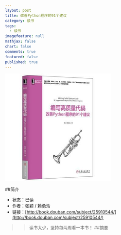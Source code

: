 ```yaml
---
layout: post
title: 改善Python程序的91个建议
category: 读书
tags: 
  - 读书
imagefeature: null
mathjax: false
chart: false
comments: true
featured: false
published: true
---
```

![img](/images/post/book/python91.jpg)

##简介
*	状态：已读
*	作者：张颖 / 赖勇浩 
*	链接：[http://book.douban.com/subject/25910544/](http://book.douban.com/subject/25910544/)

>>读书太少，坚持每两周看一本书！
##摘要
